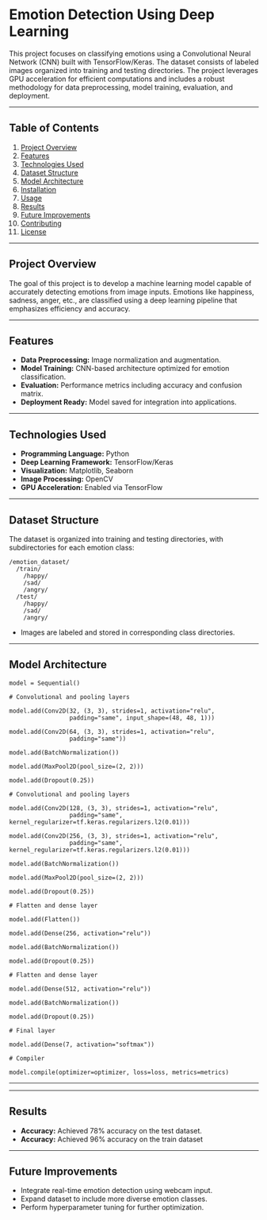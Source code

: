 
# Emotion Detection Using Deep Learning

This project focuses on classifying emotions using a Convolutional Neural Network (CNN) built with TensorFlow/Keras. The dataset consists of labeled images organized into training and testing directories. The project leverages GPU acceleration for efficient computations and includes a robust methodology for data preprocessing, model training, evaluation, and deployment.

---

## **Table of Contents**
1. [Project Overview](#project-overview)
2. [Features](#features)
3. [Technologies Used](#technologies-used)
4. [Dataset Structure](#dataset-structure)
5. [Model Architecture](#model-architecture)
6. [Installation](#installation)
7. [Usage](#usage)
8. [Results](#results)
9. [Future Improvements](#future-improvements)
10. [Contributing](#contributing)
11. [License](#license)

---

## **Project Overview**
The goal of this project is to develop a machine learning model capable of accurately detecting emotions from image inputs. Emotions like happiness, sadness, anger, etc., are classified using a deep learning pipeline that emphasizes efficiency and accuracy.

---

## **Features**
- **Data Preprocessing:** Image normalization and augmentation.
- **Model Training:** CNN-based architecture optimized for emotion classification.
- **Evaluation:** Performance metrics including accuracy and confusion matrix.
- **Deployment Ready:** Model saved for integration into applications.

---

## **Technologies Used**
- **Programming Language:** Python
- **Deep Learning Framework:** TensorFlow/Keras
- **Visualization:** Matplotlib, Seaborn
- **Image Processing:** OpenCV
- **GPU Acceleration:** Enabled via TensorFlow

---

## **Dataset Structure**
The dataset is organized into training and testing directories, with subdirectories for each emotion class:
```
/emotion_dataset/
  /train/
    /happy/
    /sad/
    /angry/
  /test/
    /happy/
    /sad/
    /angry/
```
- Images are labeled and stored in corresponding class directories.

---

## **Model Architecture**
    model = Sequential()

    # Convolutional and pooling layers

    model.add(Conv2D(32, (3, 3), strides=1, activation="relu",
                     padding="same", input_shape=(48, 48, 1)))

    model.add(Conv2D(64, (3, 3), strides=1, activation="relu",
                     padding="same"))

    model.add(BatchNormalization())

    model.add(MaxPool2D(pool_size=(2, 2)))

    model.add(Dropout(0.25))

    # Convolutional and pooling layers

    model.add(Conv2D(128, (3, 3), strides=1, activation="relu",
                     padding="same", kernel_regularizer=tf.keras.regularizers.l2(0.01)))

    model.add(Conv2D(256, (3, 3), strides=1, activation="relu",
                     padding="same", kernel_regularizer=tf.keras.regularizers.l2(0.01)))

    model.add(BatchNormalization())

    model.add(MaxPool2D(pool_size=(2, 2)))

    model.add(Dropout(0.25))

    # Flatten and dense layer

    model.add(Flatten())

    model.add(Dense(256, activation="relu"))

    model.add(BatchNormalization())

    model.add(Dropout(0.25))

    # Flatten and dense layer

    model.add(Dense(512, activation="relu"))

    model.add(BatchNormalization())

    model.add(Dropout(0.25))

    # Final layer

    model.add(Dense(7, activation="softmax"))

    # Compiler

    model.compile(optimizer=optimizer, loss=loss, metrics=metrics)

---


---

## **Results**
- **Accuracy:** Achieved 78% accuracy on the test dataset.
- **Accuracy:** Achieved 96% accuracy on the train dataset

---

## **Future Improvements**
- Integrate real-time emotion detection using webcam input.
- Expand dataset to include more diverse emotion classes.
- Perform hyperparameter tuning for further optimization.

